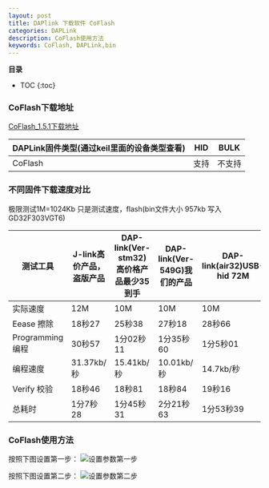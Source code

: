 ```yaml
---
layout: post
title: DAPlink 下载软件 CoFlash
categories: DAPLink  
description: CoFlash使用方法
keywords: CoFlash, DAPLink,bin 
---
```


**目录**

* TOC
{:toc}
### CoFlash下载地址 

 [CoFlash_1.5.1下载地址](https://bluepi.lanzouy.com/iob8u14xdtbc)

| DAPLink固件类型(通过keil里面的设备类型查看) | HID                                    | BULK                           |
| ---------------------------- | -------------------------------------- | ------------------------------ |
| CoFlash                      | 支持                                    | 不支持                         |



### 不同固件下载速度对比

极限测试1M=1024Kb 只是测试速度，flash(bin文件大小 957kb  写入GD32F303VGT6)

| 测试工具                                                     | J-link高价产品，盗版产品 | DAP-link(Ver-stm32)高价格产品最少35到手 | DAP-link(Ver-549G)我们的产品 | DAP-link(air32)USB-hid 72M | DAP-link(air32)USB-hid 192M | DAP-link(air32)USB-BULK72M | DAP-link(air32)USB-BULK72Mnew | 高速的DAP  |
| ------------------------------------------------------------ | ------------------------ | --------------------------------------- | ---------------------------- | -------------------------- | --------------------------- | -------------------------- | ----------------------------- | ---------- |
| 实际速度                                                     | 12M                      | 10M                                     | 10M                          | 10M                        | 10M                         | 10M                        | 10M                           | 10M        |
| Eease 擦除                                                   | 18秒27                   | 25秒38                                  | 27秒18                       | 28秒66                     | 28秒48                      | 17秒56                     | 17秒35                        | 16秒70     |
| Programming 编程                                             | 30秒57                   | 1分02秒11                               | 1分35秒60                    | 1分5秒01                   | 1分4秒72                    | 27秒51                     | 27秒33                        | 25秒56     |
| 编程速度                                                     | 31.37kb/秒               | 15.41kb/秒                              | 10.01kb/秒                   | 14.7kb/秒                  | 14.7kb/秒                   | 34.8Kb/秒                  | 34.5kb/秒                     | 37.44kb/秒 |
| Verify 校验                                                  | 18秒46                   | 18秒81                                  | 18秒84                       | 19秒16                     | 19秒18                      | 18秒95                     | 19秒01                        | 18秒93     |
| 总耗时                                                       | 1分7秒28                 | 1分45秒31                               | 2分21秒63                    | 1分53秒39                  | 1分52秒39                   | 1分04                      | 1分3秒                        | 1分1秒     |

### CoFlash使用方法
按照下图设置第一步：
<img src="/images/posts/daplink/setting_a.png.png" alt="设置参数第一步"/>

按照下图设置第二步：
<img src="/images/posts/dslogic/setting_b.png" alt="设置参数第二步"/>